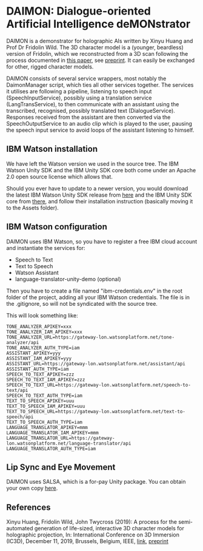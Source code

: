 # DAIMON: Dialogue-oriented Artificial Intelligence deMONstrator

DAIMON is a demonstrator for holographic AIs written by Xinyu Huang and Prof Dr Fridolin Wild.
The 3D character model is a (younger, beardless) version of Fridolin, which we reconstructed from a 3D scan following the process documented in [this paper][1], see [preprint][2].
It can easily be exchanged for other, rigged character models.

DAIMON consists of several service wrappers, most notably the DaimonManager script, which ties all other services together.
The services it utilises are following a pipeline, listening to speech input (SpeechInputService), possibly using a translation service (LangTransService), to then communicate with an assistant using the transcribed, recognised, possibly translated text (DialogueService). Responses received from the assistant are then converted via the SpeechOutputService to an audio clip which is played to the user, pausing the speech input service to avoid loops of the assistant listening to himself.

## IBM Watson installation

We have left the Watson version we used in the source tree. The IBM Watson Unity SDK and the IBM Unity SDK core both come under an Apache 2.0 open source license which allows that. 

Should you ever have to update to a newer version, you would download the latest IBM Watson Unity SDK release from [here](https://github.com/watson-developer-cloud/unity-sdk) and the IBM Unity SDK core from [there](https://github.com/IBM/unity-sdk-core), and follow their installation instruction (basically moving it to the Assets folder).

## IBM Watson configuration

DAIMON uses IBM Watson, so you have to register a free IBM cloud account and instantiate the services for:

* Speech to Text
* Text to Speech
* Watson Assistant
* language-translator-unity-demo (optional)

Then you have to create a file named "ibm-credentials.env" in the root folder of the project,
adding all your IBM Watson credentials. The file is in the .gitignore, so will not be syndicated
with the source tree.

This will look something like:

```
TONE_ANALYZER_APIKEY=xxx
TONE_ANALYZER_IAM_APIKEY=xxx
TONE_ANALYZER_URL=https://gateway-lon.watsonplatform.net/tone-analyzer/api
TONE_ANALYZER_AUTH_TYPE=iam
ASSISTANT_APIKEY=yyy
ASSISTANT_IAM_APIKEY=yyy
ASSISTANT_URL=https://gateway-lon.watsonplatform.net/assistant/api
ASSISTANT_AUTH_TYPE=iam
SPEECH_TO_TEXT_APIKEY=zzz
SPEECH_TO_TEXT_IAM_APIKEY=zzz
SPEECH_TO_TEXT_URL=https://gateway-lon.watsonplatform.net/speech-to-text/api
SPEECH_TO_TEXT_AUTH_TYPE=iam
TEXT_TO_SPEECH_APIKEY=uuu
TEXT_TO_SPEECH_IAM_APIKEY=uuu
TEXT_TO_SPEECH_URL=https://gateway-lon.watsonplatform.net/text-to-speech/api
TEXT_TO_SPEECH_AUTH_TYPE=iam
LANGUAGE_TRANSLATOR_APIKEY=mmm
LANGUAGE_TRANSLATOR_IAM_APIKEY=mmm
LANGUAGE_TRANSLATOR_URL=https://gateway-lon.watsonplatform.net/language-translator/api
LANGUAGE_TRANSLATOR_AUTH_TYPE=iam
```

## Lip Sync and Eye Movement

DAIMON uses SALSA, which is a for-pay Unity package. You can obtain your own copy [here](http://crazyminnowstudio.com/projects/salsa-with-randomeyes-lipsync/).

[1]: https://ieeexplore.ieee.org/document/8975993i
[2]: Documentation/2019-ic3d-huang-wild-twycross.pdf

## References

Xinyu Huang, Fridolin Wild, John Twycross (2019): A process for the semi-automated generation of life-sized, interactive 3D character models for holographic projection, In: International Conference on 3D Immersion (IC3D), December 11, 2019, Brussels, Belgium, IEEE, [link](https://ieeexplore.ieee.org/document/8975993), [preprint](Documentation/2019-ic3d-huang-wild-twycross.pdf)
